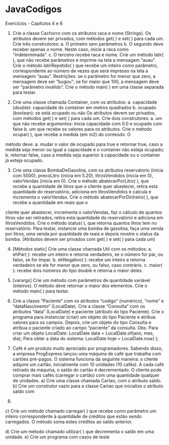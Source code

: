 # JavaCodigos

Exercícios - Capítulos 4 e 6

1. Crie a classe Cachorro com os atributos raca e nome (Strings). Os atributos
devem ser privados, com métodos get( ) e set( ) para cada um. Crie três
construtores:
a. O primeiro sem parâmetros
b. O segundo deve receber apenas o nome. Neste caso, inicie a raca
como “indeterminada”.
c. O terceiro recebe raca e nome.
Crie um método latir( ), que não recebe parâmetros e imprime na tela a
mensagem “auau”. Crie o método latirRepetido( ) que recebe um inteiro como
parâmetro, correspondente ao número de vezes que será impresso na tela a
mensagem “auau”. Restrições: se o parâmetro for menor que zero, a
mensagem deve ser “bugou”; se for maior que 100, a mensagem deve ser
“parâmetro inválido”.
Crie o método main( ) em uma classe separada para testar.

3. Crie uma classe chamada Container, com os atributos:
a. capacidade (double): capacidade do container em metros quadrados
b. ocupado (boolean): se está ocupado ou não
Os atributos devem ser privados, com métodos get( ) e set( ) para cada um.
Crie dois construtores:
a. um que não recebe argumentos: inicia capacidade com 0.0 e ocupado
com false
b. um que recebe os valores para os atributos.
Crie o método ocupar( ), que recebe a medida (em m2) do conteúdo. O

método deve:
a. mudar o valor de ocupado para true e retornar true, caso a medida
seja menor ou igual a capacidade e o container não esteja ocupado;
b. retornar false, caso a medida seja superior à capacidade ou o
container já esteja ocupado.

3. Crie uma classe BombaDeGasolina, com os atributos reservatorio (inicia com
5000), precoLitro (inicia em 5.20), litrosVendidos (inicia em 0), valorVendas
(inicia em 0). Crie o método abatecerPorLitro( ), que recebe a quantidade de
litros que o cliente quer abastecer, retira esta quantidade do reservatório,
adiciona em litrosVendidos e calcula e incrementa o valorVendas. Crie o
método abatecerPorDinheiro( ), que recebe a quantidade em reais que o

cliente quer abastecer, incrementa o valorVendas, faz o cálculo de quantos
litros vão ser retirados, retira esta quantidade do reservatório e adiciona em
litrosVendidos. Crie o método status( ), que retorna quantos litros tem no
reservatório. Para testar, instancie uma bomba de gasolina, faça uma venda
por litros, uma venda por quantidade de reais e depois mostre o status da
bomba. (Atributos devem ser privados com get( ) e set( ) para cada um)

4. [Métodos static] Crie uma classe chamada Util com os métodos:
a. ehPar( ): recebe um inteiro e retorna verdadeiro, se o número for par,
ou falso, se for ímpar.
b. ehNegativo( ): recebe um inteiro e retorna verdadeiro se ele for menor
que zero, ou falso, caso contrário.
c. maior( ): recebe dois números do tipo double e retorna o maior deles.
5. [varargs] Crie um método com parâmetros de quantidade variável (inteiros).
O método deve retornar o maior dos elementos. Crie o método main( ) para
testar.

7. Crie a classe “Paciente” com os atributos “codigo” (numérico), “nome” e
“dataNascimento” (LocalDate). Crie a classe “Consulta” com os atributos
“data” (LocalDate) e paciente (atributo do tipo Paciente). Crie o programa
para instanciar (criar) um objeto do tipo Paciente e atribua valores para os
campos. Depois, crie um objeto do tipo Consulta e atribua o paciente criado
ao campo “paciente” da consulta.
Obs. Para criar um objeto LocalDate:
LocalDate data = LocalDate.of(ano, mes, dia);
Para obter a data do sistema:
LocalDate hoje = LocalDate.now( );
9. Café é um produto muito apreciado por programadores. Sabendo disso, a empresa
ProgExpress lançou uma máquina de café que trabalha com cartões pré-pagos. O
sistema funciona da seguinte maneira: o cliente adquire um cartão, inicialmente com
10 unidades (10 cafés). A cada café retirado da máquina, o saldo do cartão é
decrementado. O cliente pode comprar mais cafés (carregar o cartão) com uma
quantidade qualquer de unidades.
a) Crie uma classe chamada Cartao, com o atributo saldo.
b) Crie um construtor vazio para a classe Cartao que inicialize o atributo saldo com
10.
c) Crie um método chamado carregar( ) que recebe como parâmetro um inteiro
correspondente à quantidade de créditos que estão sendo carregados. O método
soma estes créditos ao saldo anterior.

d) Crie um método chamado utilizar( ) que decrementa o saldo em uma unidade.
e) Crie um programa com casos de teste
